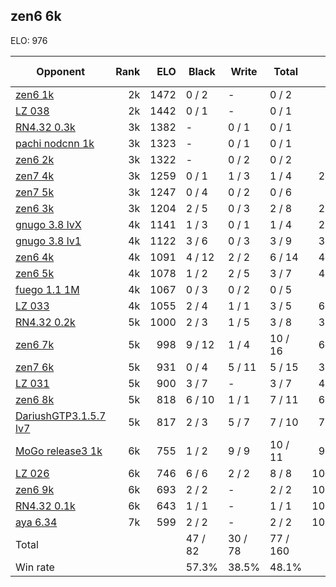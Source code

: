 ## zen6 6k ##

ELO: 976

Opponent | Rank | ELO | Black | Write | Total | Win rate
---------|-----:|----:|-------|-------|-------|-------:
[zen6 1k](zen6%201k.md) | 2k | 1472 | 0 / 2 | - | 0 / 2 | 0.0%
[LZ 038](LZ%20038.md) | 2k | 1442 | 0 / 1 | - | 0 / 1 | 0.0%
[RN4.32 0.3k](RN4.32%200.3k.md) | 3k | 1382 | - | 0 / 1 | 0 / 1 | 0.0%
[pachi nodcnn 1k](pachi%20nodcnn%201k.md) | 3k | 1323 | - | 0 / 1 | 0 / 1 | 0.0%
[zen6 2k](zen6%202k.md) | 3k | 1322 | - | 0 / 2 | 0 / 2 | 0.0%
[zen7 4k](zen7%204k.md) | 3k | 1259 | 0 / 1 | 1 / 3 | 1 / 4 | 25.0%
[zen7 5k](zen7%205k.md) | 3k | 1247 | 0 / 4 | 0 / 2 | 0 / 6 | 0.0%
[zen6 3k](zen6%203k.md) | 3k | 1204 | 2 / 5 | 0 / 3 | 2 / 8 | 25.0%
[gnugo 3.8 lvX](gnugo%203.8%20lvX.md) | 4k | 1141 | 1 / 3 | 0 / 1 | 1 / 4 | 25.0%
[gnugo 3.8 lv1](gnugo%203.8%20lv1.md) | 4k | 1122 | 3 / 6 | 0 / 3 | 3 / 9 | 33.3%
[zen6 4k](zen6%204k.md) | 4k | 1091 | 4 / 12 | 2 / 2 | 6 / 14 | 42.9%
[zen6 5k](zen6%205k.md) | 4k | 1078 | 1 / 2 | 2 / 5 | 3 / 7 | 42.9%
[fuego 1.1 1M](fuego%201.1%201M.md) | 4k | 1067 | 0 / 3 | 0 / 2 | 0 / 5 | 0.0%
[LZ 033](LZ%20033.md) | 4k | 1055 | 2 / 4 | 1 / 1 | 3 / 5 | 60.0%
[RN4.32 0.2k](RN4.32%200.2k.md) | 5k | 1000 | 2 / 3 | 1 / 5 | 3 / 8 | 37.5%
[zen6 7k](zen6%207k.md) | 5k | 998 | 9 / 12 | 1 / 4 | 10 / 16 | 62.5%
[zen7 6k](zen7%206k.md) | 5k | 931 | 0 / 4 | 5 / 11 | 5 / 15 | 33.3%
[LZ 031](LZ%20031.md) | 5k | 900 | 3 / 7 | - | 3 / 7 | 42.9%
[zen6 8k](zen6%208k.md) | 5k | 818 | 6 / 10 | 1 / 1 | 7 / 11 | 63.6%
[DariushGTP3.1.5.7 lv7](DariushGTP3.1.5.7%20lv7.md) | 5k | 817 | 2 / 3 | 5 / 7 | 7 / 10 | 70.0%
[MoGo release3 1k](MoGo%20release3%201k.md) | 6k | 755 | 1 / 2 | 9 / 9 | 10 / 11 | 90.9%
[LZ 026](LZ%20026.md) | 6k | 746 | 6 / 6 | 2 / 2 | 8 / 8 | 100.0%
[zen6 9k](zen6%209k.md) | 6k | 693 | 2 / 2 | - | 2 / 2 | 100.0%
[RN4.32 0.1k](RN4.32%200.1k.md) | 6k | 643 | 1 / 1 | - | 1 / 1 | 100.0%
[aya 6.34](aya%206.34.md) | 7k | 599 | 2 / 2 | - | 2 / 2 | 100.0%
Total | | | 47 / 82 | 30 / 78 | 77 / 160 | 
Win rate| | | 57.3% | 38.5% | 48.1% | 
